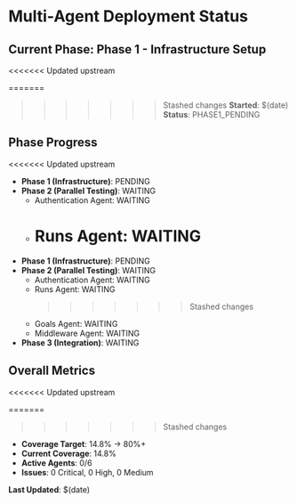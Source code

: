 # Multi-Agent Deployment Status

## Current Phase: Phase 1 - Infrastructure Setup

<<<<<<< Updated upstream

=======

> > > > > > > Stashed changes
> > > > > > > **Started**: $(date)
> > > > > > > **Status**: PHASE1_PENDING

## Phase Progress

<<<<<<< Updated upstream

- **Phase 1 (Infrastructure)**: PENDING
- **Phase 2 (Parallel Testing)**: WAITING
  - Authentication Agent: WAITING
  - # Runs Agent: WAITING
- **Phase 1 (Infrastructure)**: PENDING
- **Phase 2 (Parallel Testing)**: WAITING
  - Authentication Agent: WAITING
  - Runs Agent: WAITING
    > > > > > > > Stashed changes
  - Goals Agent: WAITING
  - Middleware Agent: WAITING
- **Phase 3 (Integration)**: WAITING

## Overall Metrics

<<<<<<< Updated upstream

=======

> > > > > > > Stashed changes

- **Coverage Target**: 14.8% → 80%+
- **Current Coverage**: 14.8%
- **Active Agents**: 0/6
- **Issues**: 0 Critical, 0 High, 0 Medium

**Last Updated**: $(date)
